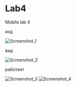 # Lab4
Mobile lab 4

код


![Screenshot_1](https://user-images.githubusercontent.com/57183841/146285330-28375b3f-96b9-4391-8bd3-3df1dd00edf1.png)

вид


![Screenshot_2](https://user-images.githubusercontent.com/57183841/146285331-f3339b6f-3342-4c30-8c60-6e18507507fa.png)

работает


![Screenshot_3](https://user-images.githubusercontent.com/57183841/146285332-2def02bb-b014-4534-b64a-41f1254d98c5.png)
![Screenshot_4](https://user-images.githubusercontent.com/57183841/146285335-de48098b-f9cd-41f3-ab84-f184db0f027e.png)
